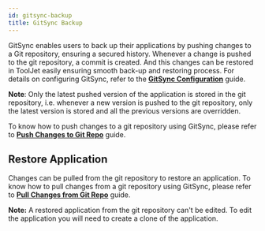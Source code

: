 ```yaml
---
id: gitsync-backup
title: GitSync Backup
---
```


GitSync enables users to back up their applications by pushing changes to a Git repository, ensuring a secured history. Whenever a change is pushed to the git repository, a commit is created. And this changes can be restored in ToolJet easily ensuring smooth back-up and restoring process. For details on configuring GitSync, refer to the **[GitSync Configuration](#)** guide.

**Note**: Only the latest pushed version of the application is stored in the git repository, i.e. whenever a new version is pushed to the git repository, only the latest version is stored and all the previous versions are overridden.

To know how to push changes to a git repository using GitSync, please refer to **[Push Changes to Git Repo](#)** guide.

## Restore Application

Changes can be pulled from the git repository to restore an application. To know how to pull changes from a git repository using GitSync, please refer to **[Pull Changes from Git Repo](#)** guide.

**Note:** A restored application from the git repository can't be edited. To edit the application you will need to create a clone of the application.
